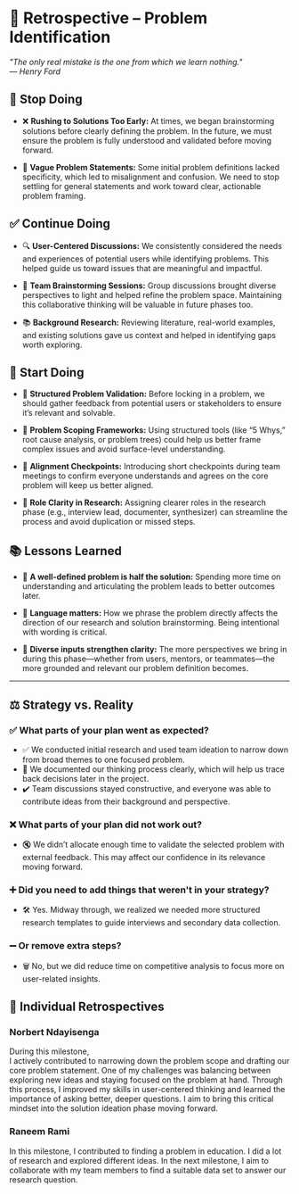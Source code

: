 <!-- this template is for inspiration, feel free to change it however you like! -->

# 🔄 Retrospective – Problem Identification

*"The only real mistake is the one from which we learn nothing."*  
*— Henry Ford*

## 🛑 Stop Doing

- ❌ **Rushing to Solutions Too Early:** At times, we began brainstorming solutions before clearly defining the problem. In the future, we must ensure the problem is fully understood and validated before moving forward.

- 🚫 **Vague Problem Statements:** Some initial problem definitions lacked specificity, which led to misalignment and confusion. We need to stop settling for general statements and work toward clear, actionable problem framing.

## ✅ Continue Doing

- 🔍 **User-Centered Discussions:** We consistently considered the needs and experiences of potential users while identifying problems. This helped guide us toward issues that are meaningful and impactful.

- 🤝 **Team Brainstorming Sessions:** Group discussions brought diverse perspectives to light and helped refine the problem space. Maintaining this collaborative thinking will be valuable in future phases too.

- 📚 **Background Research:** Reviewing literature, real-world examples, and existing solutions gave us context and helped in identifying gaps worth exploring.

## 🌟 Start Doing

- 📝 **Structured Problem Validation:** Before locking in a problem, we should gather feedback from potential users or stakeholders to ensure it’s relevant and solvable.

- 🎯 **Problem Scoping Frameworks:** Using structured tools (like “5 Whys,” root cause analysis, or problem trees) could help us better frame complex issues and avoid surface-level understanding.

- 🧭 **Alignment Checkpoints:** Introducing short checkpoints during team meetings to confirm everyone understands and agrees on the core problem will keep us better aligned.

- 👥 **Role Clarity in Research:** Assigning clearer roles in the research phase (e.g., interview lead, documenter, synthesizer) can streamline the process and avoid duplication or missed steps.

## 📚 Lessons Learned

- 🔎 **A well-defined problem is half the solution:** Spending more time on understanding and articulating the problem leads to better outcomes later.

- 💬 **Language matters:** How we phrase the problem directly affects the direction of our research and solution brainstorming. Being intentional with wording is critical.

- 🧠 **Diverse inputs strengthen clarity:** The more perspectives we bring in during this phase—whether from users, mentors, or teammates—the more grounded and relevant our problem definition becomes.

---

## ⚖️ Strategy vs. Reality

### ✅ What parts of your plan went as expected?

- ✅ We conducted initial research and used team ideation to narrow down from broad themes to one focused problem.  
- 📘 We documented our thinking process clearly, which will help us trace back decisions later in the project.  
- ✔️ Team discussions stayed constructive, and everyone was able to contribute ideas from their background and perspective.

### ❌ What parts of your plan did not work out?

- 🔇 We didn’t allocate enough time to validate the selected problem with external feedback. This may affect our confidence in its relevance moving forward.

### ➕ Did you need to add things that weren't in your strategy?

- 🛠️ Yes. Midway through, we realized we needed more structured research templates to guide interviews and secondary data collection.

### ➖ Or remove extra steps?

- 🗑️ No, but we did reduce time on competitive analysis to focus more on user-related insights.

## 👤 Individual Retrospectives

### Norbert Ndayisenga

During this milestone,  
I actively contributed to narrowing down the problem scope and drafting our core problem statement.
One of my challenges was balancing between exploring new ideas and staying focused on the problem at hand.
Through this process, I improved my skills in user-centered thinking and learned the importance of asking better, deeper questions.
I aim to bring this critical mindset into the solution ideation phase moving forward.

### Raneem Rami

In this milestone, I contributed to finding a problem in education. I did a lot of research and explored different ideas. In the next milestone, I aim to collaborate with my team members to find a suitable data set to answer our research question.
